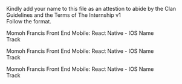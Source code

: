 
Kindly add your name to this file as an attestion to abide by the Clan Guidelines and the Terms of The Internship v1
<br/> Follow the format.<br/>
 
Momoh Francis
Front End Mobile: React Native - IOS
Name <br/>
Track

Momoh Francis
Front End Mobile: React Native - IOS
Name <br/>
Track

Momoh Francis
Front End Mobile: React Native - IOS
Name <br/>
Track
